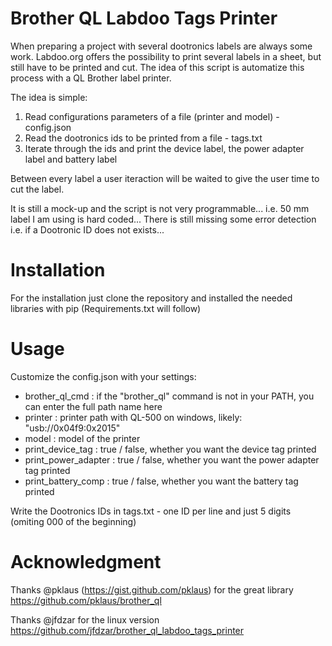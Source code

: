 # Brother QL Labdoo Tags Printer

When preparing a project with several dootronics labels are always some work.
Labdoo.org offers the possibility to print several labels in a sheet, but still have to be printed and cut.
The idea of this script is automatize this process with a QL Brother label printer.

The idea is simple:

1. Read configurations parameters of a file (printer and model) - config.json
2. Read the dootronics ids to be printed from a file - tags.txt
3. Iterate through the ids and print the device label, the power adapter label and battery label

Between every label a user iteraction will be waited to give the user time to cut the label.

It is still a mock-up and the script is not very programmable... i.e. 50 mm label I am using is hard coded...
There is still missing some error detection i.e. if a Dootronic ID does not exists...

# Installation

For the installation just clone the repository and installed the needed libraries with pip (Requirements.txt will follow)

# Usage

Customize the config.json with your settings:

- brother_ql_cmd : if the "brother_ql" command is not in your PATH, you can enter the full path name here
- printer : printer path with QL-500 on windows, likely: "usb://0x04f9:0x2015"
- model : model of the printer
- print_device_tag : true / false, whether you want the device tag printed
- print_power_adapter : true / false, whether you want the power adapter tag printed
- print_battery_comp : true / false, whether you want the battery tag printed

Write the Dootronics IDs in tags.txt - one ID per line and just 5 digits (omiting 000 of the beginning)

# Acknowledgment

Thanks @pklaus (https://gist.github.com/pklaus) for the great library
https://github.com/pklaus/brother_ql 

Thanks @jfdzar for the linux version
https://github.com/jfdzar/brother_ql_labdoo_tags_printer
